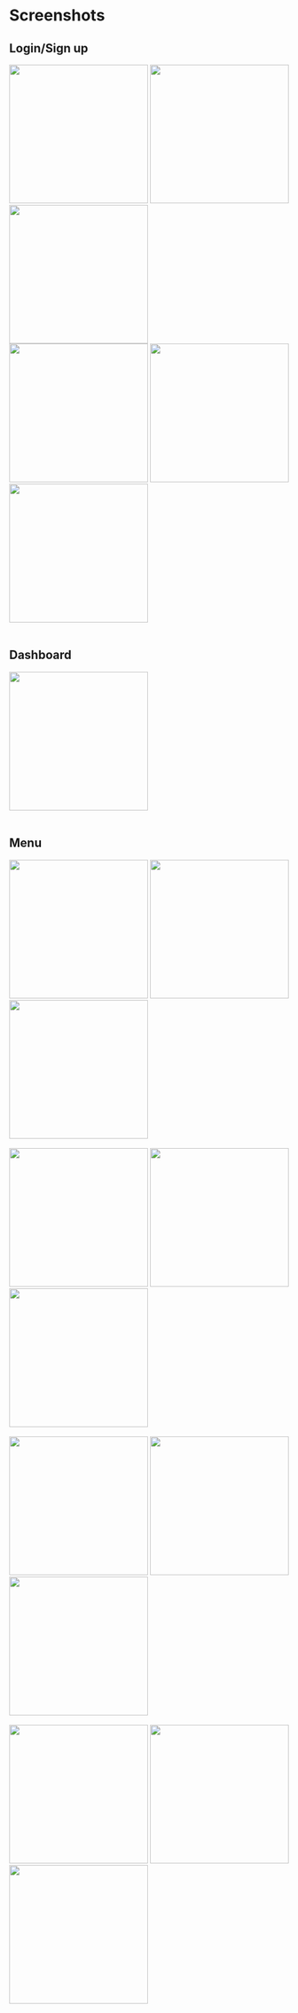 # Screenshots

## Login/Sign up

<img src="https://user-images.githubusercontent.com/39546098/177978199-81640d4c-6aa8-4537-9ac9-52d0ae7e70c0.png" width="250" />       <img src="https://user-images.githubusercontent.com/39546098/177978201-5235d817-a282-43f8-9c50-8eda74ae2bd7.png" width="250" />       <img src="https://user-images.githubusercontent.com/39546098/177978205-c3856def-f9b3-46df-a0ce-8213f389ee3f.png" width="250" /> <br />      <img src="https://user-images.githubusercontent.com/39546098/177978208-738d513b-5189-49c1-870c-dc16b011998c.png" width="250" />       <img src="https://user-images.githubusercontent.com/39546098/177978211-e963b103-ee88-4ed2-8d87-920b79ae1724.png" width="250" />       <img src="https://user-images.githubusercontent.com/39546098/177978193-4f632288-e061-443e-b9fc-666d9fd5a302.png" width="250" /> <br /> <br />


## Dashboard
<img src="https://user-images.githubusercontent.com/39546098/177978250-e47770a7-8501-471e-8ca5-1be64a237f10.png" width="250" /> <br /> <br />


## Menu
<img src="https://user-images.githubusercontent.com/39546098/177980595-b9f6cd72-db77-49d4-8c9b-fc1aeadc23c2.png" width="250" />   <img src="https://user-images.githubusercontent.com/39546098/177980779-3f644b87-9e08-4f0b-8baa-d6685161a26f.png" width="250" />
<img src="https://user-images.githubusercontent.com/39546098/177980861-8182e549-76e5-4ec8-9fcf-5e4b101e28df.png" width="250" /> <br /> <br />
<img src="https://user-images.githubusercontent.com/39546098/177982236-997191f5-43ad-426f-94ff-d5a51a323962.png" width="250" />
<img src="https://user-images.githubusercontent.com/39546098/177982259-954fa1f4-0ea2-46cf-bf2b-6a99e240e83c.png" width="250" />
<img src="https://user-images.githubusercontent.com/39546098/177982269-c52bc52f-3d36-4371-aa45-d264149bbcab.png" width="250" /> <br /> <br />
<img src="https://user-images.githubusercontent.com/39546098/177982275-f890d8c0-eb53-469d-bbe9-e1c921c5edb0.png" width="250" /> 
<img src="https://user-images.githubusercontent.com/39546098/177982287-b913dfc5-3341-49aa-a767-037d4f8374a8.png" width="250" />
<img src="https://user-images.githubusercontent.com/39546098/177982862-e8ecf5b9-7a53-499f-b5d6-e9c0815f8afb.png" width="250" /> <br /> <br />
<img src="https://user-images.githubusercontent.com/39546098/177982919-9a240634-b656-4cf9-bdbf-eb9b3a64e54f.png" width="250" />
<img src="https://user-images.githubusercontent.com/39546098/177982959-0b7d7d1d-59e7-4f2f-9175-c862cca840e7.png" width="250" />
<img src="https://user-images.githubusercontent.com/39546098/177982985-fc1c015c-6305-47da-b958-c07b7a290a2b.png" width="250" />
